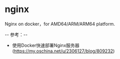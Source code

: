 # nginx
Nginx on docker，for AMD64/ARM/ARM64 platform.

-- 参考：--
* 使用Docker快速部署Nginx服务器(https://my.oschina.net/u/2306127/blog/809232)
